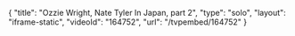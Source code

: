 {
    "title": "Ozzie Wright, Nate Tyler In Japan, part 2",
    "type": "solo",
    "layout": "iframe-static",
    "videoId": "164752",
    "url": "\/tvpembed\/164752"
}